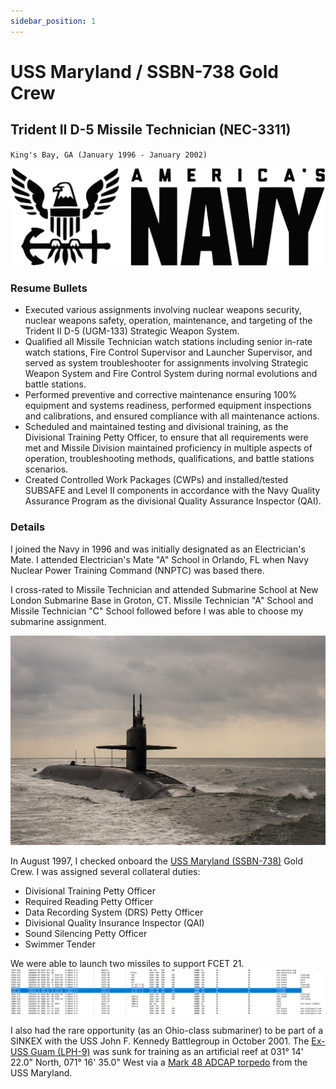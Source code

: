 ```yaml
---
sidebar_position: 1
---
```


# USS Maryland / SSBN-738 Gold Crew
## Trident II D-5 Missile Technician (NEC-3311)
`King's Bay, GA (January 1996 - January 2002)`

![United States Navy](../img/us_navy.svg)

### Resume Bullets

- Executed various assignments involving nuclear weapons security, nuclear weapons safety, operation, maintenance,
and targeting of the Trident II D-5 (UGM-133) Strategic Weapon System.
- Qualified all Missile Technician watch stations including senior in-rate watch stations, Fire Control Supervisor and
Launcher Supervisor, and served as system troubleshooter for assignments involving Strategic Weapon System and
Fire Control System during normal evolutions and battle stations.
- Performed preventive and corrective maintenance ensuring 100% equipment and systems readiness, performed
equipment inspections and calibrations, and ensured compliance with all maintenance actions.
- Scheduled and maintained testing and divisional training, as the Divisional Training Petty Officer, to ensure that all
requirements were met and Missile Division maintained proficiency in multiple aspects of operation, troubleshooting
methods, qualifications, and battle stations scenarios.
- Created Controlled Work Packages (CWPs) and installed/tested SUBSAFE and Level II components in accordance
with the Navy Quality Assurance Program as the divisional Quality Assurance Inspector (QAI).

### Details

I joined the Navy in 1996 and was initially designated as an Electrician's Mate.
I attended Electrician's Mate "A" School in Orlando, FL when Navy Nuclear Power Training Command (NNPTC) was based there.

I cross-rated to Missile Technician and attended Submarine School at New London Submarine Base in Groton, CT.
Missile Technician "A" School and Missile Technician "C" School followed before I was able to choose my submarine assignment.

![USS Maryland](../img/uss_maryland.jpg)

In August 1997, I checked onboard the [USS Maryland (SSBN-738)](https://en.wikipedia.org/wiki/USS_Maryland_(SSBN-738)) Gold Crew.
I was assigned several collateral duties:
- Divisional Training Petty Officer
- Required Reading Petty Officer
- Data Recording System (DRS) Petty Officer
- Divisional Quality Insurance Inspector (QAI)
- Sound Silencing Petty Officer
- Swimmer Tender

We were able to launch two missiles to support FCET 21.
![FCET 21](../img/fcet_21.png)

I also had the rare opportunity (as an Ohio-class submariner) to be part of a SINKEX with the USS John F. Kennedy Battlegroup in October 2001.
The [Ex-USS Guam (LPH-9)](https://en.wikipedia.org/wiki/USS_Guam_(LPH-9)) was sunk for training as an artificial reef at 031° 14' 22.0" North, 071° 16' 35.0" West via a [Mark 48 ADCAP torpedo](https://en.wikipedia.org/wiki/Mark_48_torpedo) from the USS Maryland.